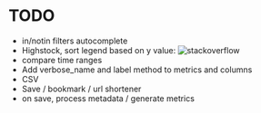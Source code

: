 # TODO
* in/notin filters autocomplete
* Highstock, sort legend based on y value: ![stackoverflow](http://stackoverflow.com/questions/6867607/want-to-sort-highcharts-tooltip-results)
* compare time ranges
* Add verbose_name and label method to metrics and columns
* CSV
* Save / bookmark / url shortener
* on save, process metadata / generate metrics
